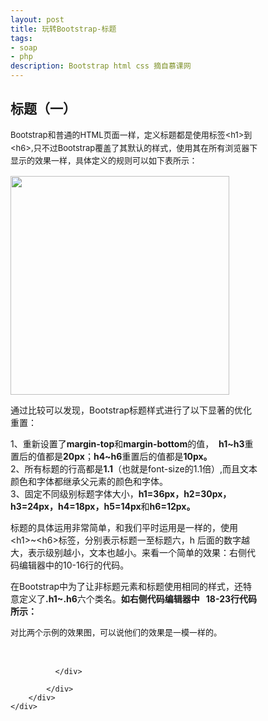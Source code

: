 ```yaml
---
layout: post
title: 玩转Bootstrap-标题
tags:
- soap
- php
description: Bootstrap html css 摘自慕课网
---
```


<div id="js-aticle-container" class="cwrap-autoheight aticle-container" style="width: 400px;">
        <div class="code-panel" id="J_PanelCode">
            <h2 class="code-head" id="J_CodeLang" data-lang="HTML">标题（一）</h2>
            <div class="code-description" id="J_CodeDescr">
              <div class="code-desc co">
                <p><span style="font-size: 13px; line-height: 1.6em;">Bootstrap和普通的HTML页面一样，定义标题都是使用标签&lt;h1&gt;到&lt;h6&gt;,只不过Bootstrap覆盖了其默认的样式，使用其在所有浏览器下显示的效果一样，具体定义的规则可以如下表所示：</span></p>

<p><span style="font-size: 13px; line-height: 1.6em;"><a href="http://img.mukewang.com/53acce330001429807730337.jpg"><img alt="" src="http://img.mukewang.com/53acce330001429807730337.jpg" style="width: 350px;"></a></span></p>

<p>通过比较可以发现，Bootstrap标题样式进行了以下显著的优化重置：</p>

<p>1、重新设置了<strong>margin-top</strong>和<strong>margin-bottom</strong>的值， &nbsp;<strong>h1~h3</strong>重置后的值都是<strong>20px</strong>；<strong>h4~h6</strong>重置后的值都是<strong>10px。</strong><br>
2、所有标题的行高都是<strong>1.1</strong>（也就是font-size的1.1倍）,而且文本颜色和字体都继承父元素的颜色和字体。<br>
3、固定不同级别标题字体大小，<strong>h1=36px，h2=30px，h3=24px，h4=18px，h5=14px</strong>和<strong>h6=12px。</strong></p>

<p>标题的具体运用非常简单，和我们平时运用是一样的，使用&lt;h1&gt;~&lt;h6&gt;标签，分别表示标题一至标题六，h 后面的数字越大，表示级别越小，文本也越小。来看一个简单的效果：右侧代码编辑器中的10-16行的代码。</p>

<p>在Bootstrap中为了让非标题元素和标题使用相同的样式，还特意定义了<strong>.h1~.h6</strong>六个类名。<strong>如右侧代码编辑器中 &nbsp; 18-23行代码所示：</strong></p>

<p><span style="font-size: 13px; line-height: 1.6em;">对比两个示例的效果图，可以说他们的效果是一模一样的。</span></p>

<p>&nbsp;</p>

              </div>
              
            </div>
        </div>
    </div>